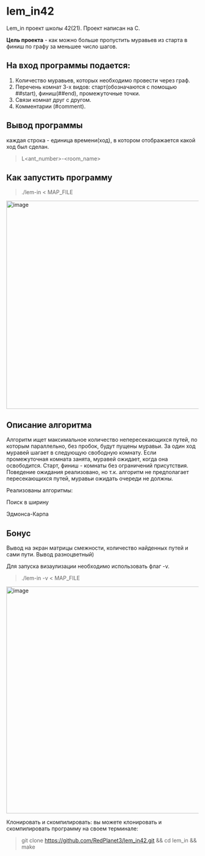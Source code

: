 # lem_in42

Lem_in проект школы 42(21).
Проект написан на С.

**Цель проекта** - как можно больше пропустить муравьев из старта в финиш по графу за меньшее число шагов.

## На вход программы подается:
1. Количество муравьев, которых необходимо провести через граф.
2. Перечень комнат 3-х видов: старт(обозначаются с помощью ##start), финиш(##end), промежуточные точки.
3. Связи комнат друг с другом.
4. Комментарии (#comment).


## Вывод программы
каждая строка - единица времени(ход), в котором отображается какой ход был сделан.

> L<ant_number>-<room_name>


## Как запустить программу
> ./lem-in < MAP_FILE



<img width="546" alt="image" src="https://user-images.githubusercontent.com/26433084/209679967-e3452fbd-93fb-4979-992c-5a6b14e0e3ac.png">

## Описание алгоритма

Алгоритм ищет максимальное количество непересекающихся путей, по которым параллельно, без пробок, будут пущены муравьи. 
За один ход муравей шагает в следующую свободную комнату.
Если промежуточная комната занята, муравей ожидает, когда она освободится. Старт, финиш - комнаты без ограничений присутствия. Поведение ожидания реализовано, но т.к. алгоритм не предполагает пересекающихся путей, муравьи ожидать очереди не должны.

Реализованы алгоритмы:

Поиск в ширину

Эдмонса-Карпа



## Бонус

Вывод на экран матрицы смежности, количество найденных путей и сами пути. 
Вывод разноцветный)

Для запуска визаулизации необходимо использовать флаг -v.
> ./lem-in -v < MAP_FILE

<img width="595" alt="image" src="https://user-images.githubusercontent.com/26433084/209680319-dbd73b8c-cdde-47a1-adcf-69a8b0d4aafc.png">

Клонировать и скомпилировать: вы можете клонировать и скомпилировать программу на своем терминале:
> git clone https://github.com/RedPlanet3/lem_in42.git && cd lem_in && make

